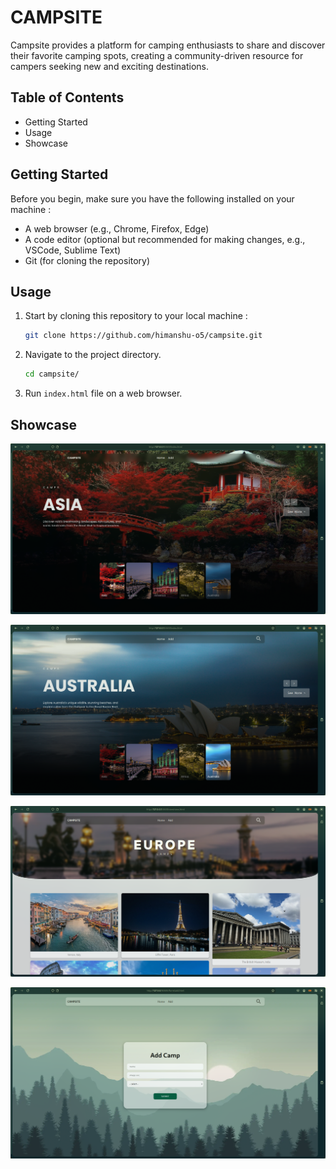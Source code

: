 # CAMPSITE
Campsite provides a platform for camping enthusiasts to share and discover their favorite camping spots, creating a community-driven resource for campers seeking new and exciting destinations.


## Table of Contents
- Getting Started
- Usage
- Showcase

## Getting Started
Before you begin, make sure you have the following installed on your machine : 
- A web browser (e.g., Chrome, Firefox, Edge)
- A code editor (optional but recommended for making changes, e.g., VSCode, Sublime Text)
- Git (for cloning the repository)

## Usage
1. Start by cloning this repository to your local machine : 

    ```bash
    git clone https://github.com/himanshu-o5/campsite.git
    ```

2. Navigate to the project directory.

    ```bash
    cd campsite/
    ```

3. Run ```index.html``` file on a web browser.



## Showcase
![Homepage](https://github.com/himanshu-o5/campsite/blob/master/assets/readme/asiaHomepage.png?raw=true)

![Homepage2](https://github.com/himanshu-o5/campsite/blob/master/assets/readme/australiaHomepage.png?raw=true)

![Gallery](https://github.com/himanshu-o5/campsite/blob/master/assets/readme/europeGallery.png?raw=true)

![Add Campground](https://github.com/himanshu-o5/campsite/blob/master/assets/readme/addPage.png?raw=true)
